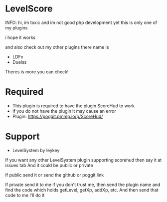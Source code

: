 # LevelScore
INFO:
hi, im toxic and im not good php development yet this is only one of my plugins

i hope it works

and also check out my other plugins there name is
- LDFx
- Duelss

Theres is more you can check!
# Required
- This plugin is required to have the plugin ScoreHud to work
- if you do not have the plugin it may cause an error 
- Plugin: https://poggit.pmmp.io/p/ScoreHud/
# Support
- LevelSystem by leykey

If you want any other LevelSystem plugin supporting scorehud then say it at issues tab
And it could be public or private

If public send it or send the github or poggit link

If private send it to me if you don't trust me, then send the plugin name and find the code which holds getLevel, getXp, addXp, etc. And then send that code to me I'll do it
